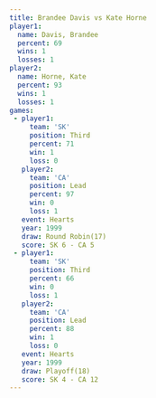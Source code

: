 ```yaml
---
title: Brandee Davis vs Kate Horne
player1:              
  name: Davis, Brandee
  percent: 69         
  wins: 1             
  losses: 1           
player2:              
  name: Horne, Kate   
  percent: 93         
  wins: 1             
  losses: 1           
games:
 - player1:         
     team: 'SK'     
     position: Third
     percent: 71    
     win: 1         
     loss: 0        
   player2:        
     team: 'CA'    
     position: Lead
     percent: 97   
     win: 0        
     loss: 1       
   event: Hearts        
   year: 1999           
   draw: Round Robin(17)
   score: SK 6 - CA 5   
 - player1:         
     team: 'SK'     
     position: Third
     percent: 66    
     win: 0         
     loss: 1        
   player2:        
     team: 'CA'    
     position: Lead
     percent: 88   
     win: 1        
     loss: 0       
   event: Hearts      
   year: 1999         
   draw: Playoff(18)  
   score: SK 4 - CA 12
---
```

